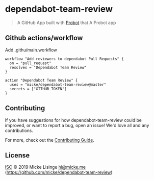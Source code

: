 # dependabot-team-review

> A GitHub App built with [Probot](https://github.com/probot/probot) that A Probot app

## Github actions/workflow

Add .githu/main.workflow

```workflow
workflow "Add reviewers to dependabot Pull Requests" {
  on = "pull_request"
  resolves = "Dependabot Team Review"
}

action "Dependabot Team Review" {
  uses = "micke/dependabot-team-review@master"
  secrets = ["GITHUB_TOKEN"]
}
```

## Contributing

If you have suggestions for how dependabot-team-review could be improved, or want to report a bug, open an issue! We'd love all and any contributions.

For more, check out the [Contributing Guide](CONTRIBUTING.md).

## License

[ISC](LICENSE) © 2019 Micke Lisinge <hi@micke.me> (https://github.com/micke/dependabot-team-review)
